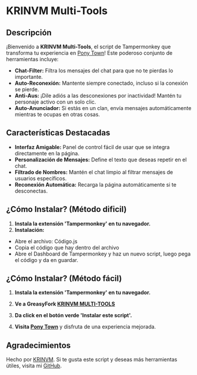 # KRINVM Multi-Tools

## Descripción

¡Bienvenido a **KRINVM Multi-Tools**, el script de Tampermonkey que transforma tu experiencia en [Pony Town](https://pony.town/)! Este poderoso conjunto de herramientas incluye:

- **Chat-Filter:** Filtra los mensajes del chat para que no te pierdas lo importante.
- **Auto-Reconexión:** Mantente siempre conectado, incluso si la conexión se pierde.
- **Anti-Aus:** ¡Dile adiós a las desconexiones por inactividad! Mantén tu personaje activo con un solo clic.
- **Auto-Anunciador:** Si estás en un clan, envía mensajes automáticamente mientras te ocupas en otras cosas.

## Características Destacadas

- **Interfaz Amigable:** Panel de control fácil de usar que se integra directamente en la página.
- **Personalización de Mensajes:** Define el texto que deseas repetir en el chat.
- **Filtrado de Nombres:** Mantén el chat limpio al filtrar mensajes de usuarios específicos.
- **Reconexión Automática:** Recarga la página automáticamente si te desconectas.

## ¿Cómo Instalar? (Método dificil)

1. **Instala la extensión 'Tampermonkey' en tu navegador.**
2. **Instalación:**
- Abre el archivo: Código.js
- Copia el código que hay dentro del archivo
- Abre el Dashboard de Tampermonkey y haz un nuevo script, luego pega el código y da en guardar.

## ¿Cómo Instalar? (Método fácil)
1. **Instala la extensión 'Tampermonkey' en tu navegador.**
2. **Ve a GreasyFork [KRINVM MULTI-TOOLS](https://greasyfork.org/es/scripts/509275-krinvm-multi-tools)**
3. **Da click en el botón verde 'Instalar este script'.**
 
4. **Visita [Pony Town](https://pony.town/)** y disfruta de una experiencia mejorada.

## Agradecimientos

Hecho por [KRINVM](https://www.youtube.com/@KRINVM2). Si te gusta este script y deseas más herramientas útiles, visita mi [GitHub](https://github.com/krinvm).
